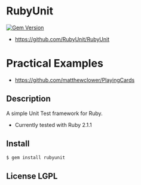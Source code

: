 RubyUnit
========

[![Gem Version](https://badge.fury.io/rb/rubyunit.svg)](http://badge.fury.io/rb/rubyunit)

* https://github.com/RubyUnit/RubyUnit
<!-- This isn't up yet...
* http://rubyunit.github.io/ -->

# Practical Examples
* https://github.com/matthewclower/PlayingCards

## Description

A simple Unit Test framework for Ruby.
- Currently tested with Ruby 2.1.1

## Install

```bash
$ gem install rubyunit
```

## License LGPL